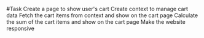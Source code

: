 #Task
Create a page to show user's cart
Create context to manage cart data
Fetch the cart items from context and show on the cart page
Calculate the sum of the cart items and show on the cart page
Make the website responsive